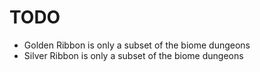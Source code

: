 # TODO

- Golden Ribbon is only a subset of the biome dungeons
- Silver Ribbon is only a subset of the biome dungeons
